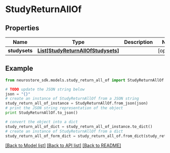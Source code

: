 # StudyReturnAllOf


## Properties
Name | Type | Description | Notes
------------ | ------------- | ------------- | -------------
**studysets** | [**List[StudyReturnAllOfStudysets]**](StudyReturnAllOfStudysets.md) |  | [optional] 

## Example

```python
from neurostore_sdk.models.study_return_all_of import StudyReturnAllOf

# TODO update the JSON string below
json = "{}"
# create an instance of StudyReturnAllOf from a JSON string
study_return_all_of_instance = StudyReturnAllOf.from_json(json)
# print the JSON string representation of the object
print StudyReturnAllOf.to_json()

# convert the object into a dict
study_return_all_of_dict = study_return_all_of_instance.to_dict()
# create an instance of StudyReturnAllOf from a dict
study_return_all_of_form_dict = study_return_all_of.from_dict(study_return_all_of_dict)
```
[[Back to Model list]](../README.md#documentation-for-models) [[Back to API list]](../README.md#documentation-for-api-endpoints) [[Back to README]](../README.md)


